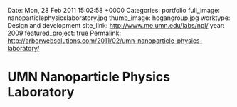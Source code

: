 Date: Mon, 28 Feb 2011 15:02:58 +0000
Categories: portfolio
full_image: nanoparticlephysicslaboratory.jpg
thumb_image: hogangroup.jpg
worktype: Design and development
site_link: http://www.me.umn.edu/labs/npl/
year: 2009
featured_project: true
Permalink: http://arborwebsolutions.com/2011/02/umn-nanoparticle-physics-laboratory/

# UMN Nanoparticle Physics Laboratory


